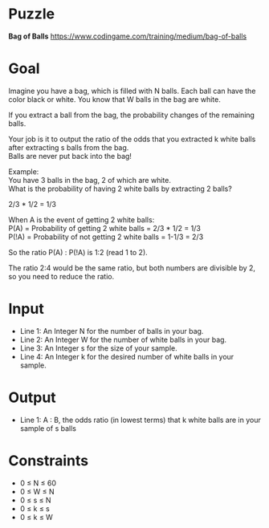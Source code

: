 # Puzzle
**Bag of Balls** https://www.codingame.com/training/medium/bag-of-balls

# Goal
Imagine you have a bag, which is filled with N balls. Each ball can have the color black or white. You know that W balls in the bag are white.

If you extract a ball from the bag, the probability changes of the remaining balls.

Your job is it to output the ratio of the odds that you extracted k white balls after extracting s balls from the bag.  
Balls are never put back into the bag!

Example:  
You have 3 balls in the bag, 2 of which are white.  
What is the probability of having 2 white balls by extracting 2 balls?  

2/3 * 1/2 = 1/3

When A is the event of getting 2 white balls:  
P(A) = Probability of getting 2 white balls = 2/3 * 1/2 = 1/3  
P(!A) = Probability of not getting 2 white balls = 1-1/3 = 2/3  

So the ratio P(A) : P(!A) is 1:2 (read 1 to 2).

The ratio 2:4 would be the same ratio, but both numbers are divisible by 2, so you need to reduce the ratio.

# Input
* Line 1: An Integer N for the number of balls in your bag.
* Line 2: An Integer W for the number of white balls in your bag.
* Line 3: An Integer s for the size of your sample.
* Line 4: An Integer k for the desired number of white balls in your sample.

# Output
* Line 1: A : B, the odds ratio (in lowest terms) that k white balls are in your sample of s balls

# Constraints
* 0 ≤ N ≤ 60
* 0 ≤ W ≤ N
* 0 ≤ s ≤ N
* 0 ≤ k ≤ s
* 0 ≤ k ≤ W
